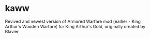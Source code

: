 # kaww
Revived and newest version of Armored Warfare mod (earlier - King Arthur's Wooden Warfare) for King Arthur's Gold, originally created by Blavier
